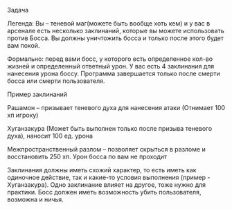 Задача

Легенда: Вы – теневой маг(можете быть вообще хоть кем) и у вас в арсенале есть несколько заклинаний, которые вы можете использовать против Босса. Вы должны уничтожить босса и только после этого будет вам покой.

Формально: перед вами босс, у которого есть определенное кол-во жизней и определенный ответный урон. У вас есть 4 заклинания для нанесения урона боссу. Программа завершается только после смерти босса или смерти пользователя.

Пример заклинаний

Рашамон – призывает теневого духа для нанесения атаки (Отнимает 100 хп игроку)

Хуганзакура (Может быть выполнен только после призыва теневого духа), наносит 100 ед. урона

Межпространственный разлом – позволяет скрыться в разломе и восстановить 250 хп. Урон босса по вам не проходит

Заклинания должны иметь схожий характер, то есть иметь как одиночное действие, так и какие-то условия выполнения (пример - Хуганзакура). Одно заклинание влияет на другое, тоже нужно для практики. Босс должен иметь возможность убить пользователя, возможна и ничья.
